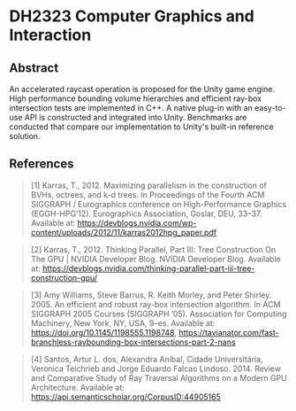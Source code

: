 # DH2323 Computer Graphics and Interaction
## Abstract
An accelerated raycast operation is proposed for the Unity game engine. High performance bounding volume hierarchies and efficient ray-box intersection tests are implemented in C++. A native plug-in with an easy-to-use API is constructed and integrated into Unity. Benchmarks are conducted that compare our implementation to Unity's built-in reference solution.

## References
> [1] Karras, T., 2012. Maximizing parallelism in the construction of BVHs, octrees, and k-d trees.
> In Proceedings of the Fourth ACM SIGGRAPH / Eurographics conference on High-Performance Graphics (EGGH-HPG’12).
> Eurographics Association, Goslar, DEU, 33–37.
> Available at: <https://devblogs.nvidia.com/wp-content/uploads/2012/11/karras2012hpg_paper.pdf>
   
> [2] Karras, T., 2012. Thinking Parallel, Part III: Tree Construction On The GPU | NVIDIA Developer Blog.
> NVIDIA Developer Blog.
> Available at: <https://devblogs.nvidia.com/thinking-parallel-part-iii-tree-construction-gpu/>

> [3] Amy Williams, Steve Barrus, R. Keith Morley, and Peter Shirley. 2005. An efficient and robust ray-box intersection algorithm.
> In ACM SIGGRAPH 2005 Courses (SIGGRAPH ’05). Association for Computing Machinery, New York, NY, USA, 9–es.
> Available at: <https://doi.org/10.1145/1198555.1198748>, <https://tavianator.com/fast-branchless-raybounding-box-intersections-part-2-nans>

> [4] Santos, Artur L. dos, Alexandra Aníbal, Cidade Universitária, Veronica Teichrieb and Jorge Eduardo Falcao Lindoso. 2014.
> Review and Comparative Study of Ray Traversal Algorithms on a Modern GPU Architecture.
> Available at: <https://api.semanticscholar.org/CorpusID:44905165>